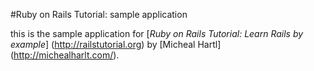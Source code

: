 #Ruby on Rails Tutorial: sample application


this is the sample application for
[*Ruby on Rails Tutorial: Learn Rails by example*] (http://railstutorial.org) by [Micheal Hartl] (http://michealharlt.com/).
